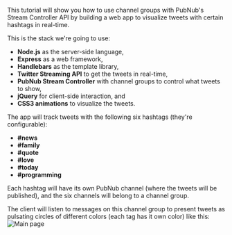 This tutorial will show you how to use channel groups with PubNub's Stream Controller API by building a web app to visualize tweets with certain hashtags in real-time. 

This is the stack we're going to use:
- **Node.js** as the server-side language,
- **Express** as a web framework,
- **Handlebars** as the template library,
- **Twitter Streaming API** to get the tweets in real-time,
- **PubNub Stream Controller** with channel groups to control what tweets to show,
- **jQuery** for client-side interaction, and
- **CSS3 animations** to visualize the tweets.

The app will track tweets with the following six hashtags (they're configurable):
- **#news**
- **#family**
- **#quote**
- **#love**
- **#today**
- **#programming**

Each hashtag will have its own PubNub channel (where the tweets will be published), and the six channels will belong to a channel group.

The client will listen to messages on this channel group to present tweets as pulsating circles of different colors (each tag has it own color) like this:
![Main page](https://raw.githubusercontent.com/pluralsight/guides/master/images/9fcb4ad8-1a47-4261-a05e-8ef846c5832d.gif)